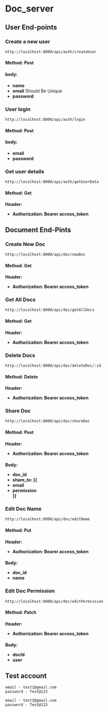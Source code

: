 # Doc_server

## User End-points

### Create a new user
    http://localhost:8000/api/auth/createUser

#### Method: Post
#### body: 
<ul>
<li><b>name</b></li>
<li><b>email</b> Should Be Unique</li>
<li><b>password</b></li>
</ul>

### User login
    http://localhost:8000/api/auth/login

#### Method: Post
#### body: 
<ul>
<li><b>email</b></li>
<li><b>password</b></li>
</ul>

### Get user details
    http://localhost:8000/api/auth/getUserData

#### Method: Get
#### Header: <ul><li><b>Authorization:</b> Bearer access_token</li></ul>


## Document End-Pints

### Create New Doc
    http://localhost:8000/api/doc/newDoc

#### Method: Get
#### Header: <ul><li><b>Authorization:</b> Bearer access_token</li></ul>

### Get All Docs
    http://localhost:8000/api/doc/getAllDocs

#### Method: Get
#### Header: <ul><li><b>Authorization:</b> Bearer access_token</li></ul>

### Delete Docs
    http://localhost:8000/api/doc/deleteDoc/:id

#### Method: Delete
#### Header: <ul><li><b>Authorization:</b> Bearer access_token</li></ul>

### Share Doc
    http://localhost:8000/api/doc/shareDoc

#### Method: Post
#### Header: <ul><li><b>Authorization:</b> Bearer access_token</li></ul>
#### Body: <ul> <li>doc_id</li> <li>share_to: [{<li>email</li> <li>permission</li>}]</li></ul>

### Edit Doc Name
    http://localhost:8000/api/doc/editName

#### Method: Put
#### Header: <ul><li><b>Authorization:</b> Bearer access_token</li></ul>
#### Body: <ul> <li>doc_id</li> <li>name</li></ul>

### Edit Doc Permission
    http://localhost:8000/api/doc/editPermission

#### Method: Patch
#### Header: <ul><li><b>Authorization:</b> Bearer access_token</li></ul>
#### Body: <ul> <li>docId</li> <li>user</li></ul>

## Test account

    email - test1@gmail.com
    password - Test@123

    email - test2@gmail.com
    password - Test@123
